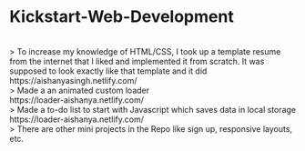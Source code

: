 # Kickstart-Web-Development
<br>
> To increase my knowledge of HTML/CSS, I took up a template resume from the internet that I liked and implemented it from scratch. It was supposed to look exactly like that template and it did
<br>
https://aishanyasingh.netlify.com/
<br>
> Made a an animated custom loader 
<br>
https://loader-aishanya.netlify.com/
<br>
> Made a to-do list to start with Javascript which saves data in local storage
<br>
https://loader-aishanya.netlify.com/
<br>
> There are other mini projects in the Repo like sign up, responsive layouts, etc.
